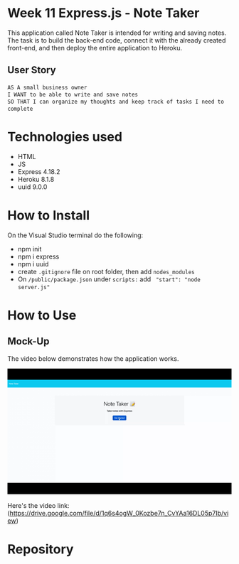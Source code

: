 # Week 11 Express.js - Note Taker  

This application called Note Taker is intended for writing and saving notes.  The task is to build the back-end code, connect it with the already created front-end, and then deploy the entire application to Heroku. 

## User Story

```
AS A small business owner
I WANT to be able to write and save notes
SO THAT I can organize my thoughts and keep track of tasks I need to complete
```

# Technologies used

* HTML
* JS
* Express 4.18.2
* Heroku 8.1.8
* uuid 9.0.0

# How to Install

On the Visual Studio terminal do the following: 

* npm init
* npm i express
* npm i uuid
* create `.gitignore` file on root folder, then add `nodes_modules`
* On `/public/package.json` under `scripts:` add ` "start": "node server.js"` 

# How to Use 




## Mock-Up

The video below demonstrates how the application works. 

![Watch video](./public/assets/image/note-taker.gif)

Here's the video link: (https://drive.google.com/file/d/1q6s4ogW_0Kozbe7n_CvYAa16DL05p7Ib/view)

# Repository